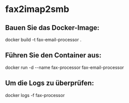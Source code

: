 # fax2imap2smb

## Bauen Sie das Docker-Image:
docker build -t fax-email-processor .

## Führen Sie den Container aus:
docker run -d --name fax-processor fax-email-processor

## Um die Logs zu überprüfen:
docker logs -f fax-processor
